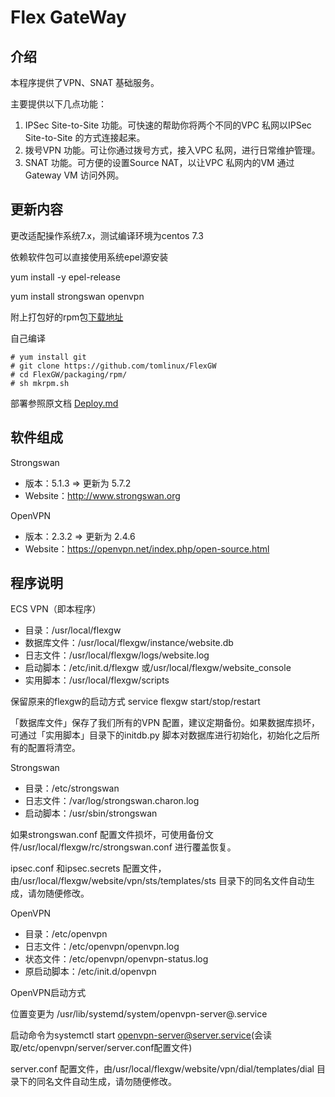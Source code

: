 Flex GateWay
============

介绍
-------

本程序提供了VPN、SNAT 基础服务。

主要提供以下几点功能：

1.  IPSec Site-to-Site 功能。可快速的帮助你将两个不同的VPC 私网以IPSec Site-to-Site 的方式连接起来。
2.  拨号VPN 功能。可让你通过拨号方式，接入VPC 私网，进行日常维护管理。
3.  SNAT 功能。可方便的设置Source NAT，以让VPC 私网内的VM 通过Gateway VM 访问外网。

更新内容
-------
更改适配操作系统7.x，测试编译环境为centos 7.3

依赖软件包可以直接使用系统epel源安装

yum install -y epel-release

yum install strongswan openvpn

附上打包好的rpm包[下载地址]()

自己编译
```
# yum install git
# git clone https://github.com/tomlinux/FlexGW
# cd FlexGW/packaging/rpm/
# sh mkrpm.sh
```

部署参照原文档 [Deploy.md](https://github.com/tomlinux/FlexGW/blob/master/packaging/rpm/Deploy.md)

软件组成
----------

Strongswan

* 版本：5.1.3 => 更新为 5.7.2
* Website：http://www.strongswan.org


OpenVPN

* 版本：2.3.2 => 更新为 2.4.6
* Website：https://openvpn.net/index.php/open-source.html

程序说明
-----------

ECS VPN（即本程序）

* 目录：/usr/local/flexgw
* 数据库文件：/usr/local/flexgw/instance/website.db
* 日志文件：/usr/local/flexgw/logs/website.log
* 启动脚本：/etc/init.d/flexgw 或/usr/local/flexgw/website_console
* 实用脚本：/usr/local/flexgw/scripts

保留原来的flexgw的启动方式 service flexgw start/stop/restart

「数据库文件」保存了我们所有的VPN 配置，建议定期备份。如果数据库损坏，可通过「实用脚本」目录下的initdb.py 脚本对数据库进行初始化，初始化之后所有的配置将清空。

Strongswan

* 目录：/etc/strongswan
* 日志文件：/var/log/strongswan.charon.log
* 启动脚本：/usr/sbin/strongswan

如果strongswan.conf 配置文件损坏，可使用备份文件/usr/local/flexgw/rc/strongswan.conf 进行覆盖恢复。

ipsec.conf 和ipsec.secrets 配置文件，由/usr/local/flexgw/website/vpn/sts/templates/sts 目录下的同名文件自动生成，请勿随便修改。

OpenVPN

* 目录：/etc/openvpn
* 日志文件：/etc/openvpn/openvpn.log
* 状态文件：/etc/openvpn/openvpn-status.log
* 原启动脚本：/etc/init.d/openvpn

OpenVPN启动方式

位置变更为 /usr/lib/systemd/system/openvpn-server@.service

启动命令为systemctl start openvpn-server@server.service(会读取/etc/openvpn/server/server.conf配置文件)

server.conf 配置文件，由/usr/local/flexgw/website/vpn/dial/templates/dial 目录下的同名文件自动生成，请勿随便修改。
